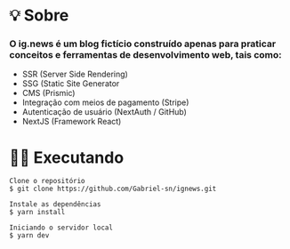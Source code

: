 <h1>💡 Sobre</h1>
<h3>O ig.news é um blog fictício construído apenas para praticar conceitos e ferramentas de desenvolvimento web, tais como: </h3>
<ul>
    <li>SSR (Server Side Rendering)</li>
    <li>SSG (Static Site Generator</li>
    <li>CMS (Prismic)</li>
    <li>Integração com meios de pagamento (Stripe)</li>
    <li>Autenticação de usuário (NextAuth / GitHub)</li>
    <li>NextJS (Framework React)</li>
</ul>

<h1>👨‍💻 Executando</h1>

```
Clone o repositório
$ git clone https://github.com/Gabriel-sn/ignews.git

Instale as dependências
$ yarn install

Iniciando o servidor local
$ yarn dev

```